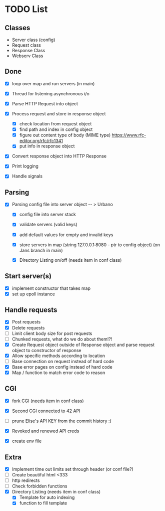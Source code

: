 # TODO List

## Classes
-	Server class (config)
-	Request class
-	Response Class
-	Webserv Class

## Done
- [x] loop over map and run servers (in main)
- [X] Thread for listening asynchronous i/o
- [x] Parse HTTP Request into object
- [x] Process request and store in response object
	- [x] check location from request object
	- [x] find path and index in config object
	- [x] figure out content type of body (MIME type) https://www.rfc-editor.org/rfc/rfc1341
	- [x] put info in response object
- [x] Convert response object into HTTP Response
- [x] Print logging
- [x] Handle signals


## Parsing
- [x] Parsing config file into server object -- > Urbano
	- [x] config file into server stack
	- [x] validate servers (valid keys)
	- [x] add default values for empty and invalid keys
	- [x] store servers in map (string 127.0.0.1:8080 - ptr to config object) (on Jans branch in main)
	- [x] Directory Listing on/off (needs item in conf class)


## Start server(s)
- [x] implement constructor that takes map
- [x] set up epoll instance

## Handle requests
- [x] Post requests
- [x] Delete requests
- [ ] Limit client body size for post requests
- [ ] Chunked requests, what do we do about them!?!
- [x] Create Request object outside of Response object and parse request object to constructor of response
- [x] Allow specific methods according to location
- [ ] Base connection on request instead of hard code
- [x] Base error pages on config instead of hard code
- [x] Map / function to match error code to reason

## CGI
- [x] fork CGI (needs item in conf class)
- [x] Second CGI connected to 42 API
- [ ] prune Elise's API KEY from the commit history :(
- [x] Revoked and renewed API creds
- [x] create env file 



## Extra
- [x] Implement time out limits set through header (or conf file?)
- [ ] Create beautiful html <333
- [ ] http redirects
- [ ] Check forbidden functions
- [x] Directory Listing (needs item in conf class)
	- [x] Template for auto indexing
	- [x] function to fill template
